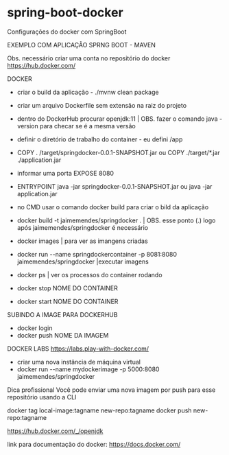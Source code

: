 # spring-boot-docker
Configurações do docker com SpringBoot


EXEMPLO COM APLICAÇÃO SPRNG BOOT - MAVEN

Obs. necessário criar uma conta no repositório do docker
https://hub.docker.com/

DOCKER
- criar o build da aplicação - ./mvnw clean package 
- criar um arquivo Dockerfile sem extensão na raiz do projeto
- dentro do DockerHub procurar openjdk:11 | OBS. fazer o comando java -version para checar se é a mesma versão
- definir o diretório de trabalho do container - eu defini  /app 
- COPY . /target/springdocker-0.0.1-SNAPSHOT.jar ou COPY ./target/*.jar ./application.jar
- informar uma porta EXPOSE 8080
- ENTRYPOINT java -jar springdocker-0.0.1-SNAPSHOT.jar ou java -jar application.jar

- no CMD usar o comando docker build para criar o bild da aplicação
- docker build -t jaimemendes/springdocker . | OBS. esse ponto (.) logo após jaimemendes/springdocker é necessário 
- docker images | para ver as imangens criadas
- docker run --name springdockercontainer -p 8081:8080 jaimemendes/springdocker  |executar imagens
- docker ps | ver os processos do container rodando
- docker stop NOME DO CONTAINER
- docker start NOME DO CONTAINER

SUBINDO A IMAGE PARA DOCKERHUB
- docker login
- docker push NOME DA IMAGEM

DOCKER LABS
https://labs.play-with-docker.com/
- criar uma nova instância de máquina virtual
- docker run  --name mydockerimage -p 5000:8080 jaimemendes/springdocker

Dica profissional
Você pode enviar uma nova imagem por push para esse repositório usando a CLI

docker tag local-image:tagname new-repo:tagname docker push new-repo:tagname


https://hub.docker.com/_/openjdk

link para documentação do docker:  https://docs.docker.com/
